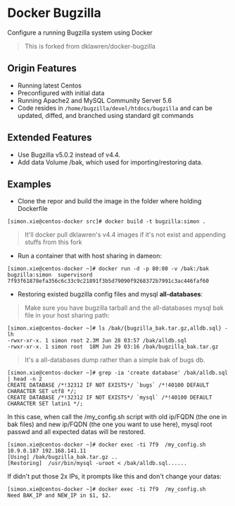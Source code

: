 Docker Bugzilla
===============

Configure a running Bugzilla system using Docker

> This is forked from dklawren/docker-bugzilla

## Origin Features

* Running latest Centos
* Preconfigured with initial data 
* Running Apache2 and MySQL Community Server 5.6
* Code resides in `/home/bugzilla/devel/htdocs/bugzilla` and can be updated,
  diffed, and branched using standard git commands

## Extended Features

* Use Bugzilla v5.0.2 instead of v4.4.
* Add data Volume /bak, which used for importing/restoring data.

## Examples

- Clone the repor and build the image in the folder where holding Dockerfile

```
[simon.xie@centos-docker src]# docker build -t bugzilla:simon .
```

> It'll docker pull dklawren's v4.4 images if it's not exist and appending stuffs from this fork 

- Run a container that with host sharing in dameon:
```
[simon.xie@centos-docker ~]# docker run -d -p 80:80 -v /bak:/bak   bugzilla:simon  supervisord
7f93f61878efa356c6c33c9c21891f3b5d79090f9268372b7991c3ac446faf60
```

- Restoring existed bugzilla config files and mysql **all-databases**: 

> Make sure you have bugzilla tarball and the all-databases mysql bak file in your host sharing path:

```
[simon.xie@centos-docker ~]# ls /bak/{bugzilla_bak.tar.gz,alldb.sql} -lh
-rwxr-xr-x. 1 simon root 2.3M Jun 28 03:57 /bak/alldb.sql
-rwxr-xr-x. 1 simon root  18M Jun 29 03:16 /bak/bugzilla_bak.tar.gz

```

> It's a all-databases dump rather than a simple bak of bugs db.

```
[simon.xie@centos-docker ~]# grep -ia 'create database' /bak/alldb.sql  | head -n 2
CREATE DATABASE /*!32312 IF NOT EXISTS*/ `bugs` /*!40100 DEFAULT CHARACTER SET utf8 */;
CREATE DATABASE /*!32312 IF NOT EXISTS*/ `mysql` /*!40100 DEFAULT CHARACTER SET latin1 */;
```

In this case, when call the /my_config.sh script with old ip/FQDN (the one in bak files) and new ip/FQDN (the one you want to use here), mysql root passwd and all expected datas will be restored.

```
[simon.xie@centos-docker ~]# docker exec -ti 7f9  /my_config.sh 10.9.0.187 192.168.141.11
[Using] /bak/bugzilla_bak.tar.gz .. 
[Restoring]  /usr/bin/mysql -uroot < /bak/alldb.sql......

```

If didn't put those 2x IPs, it prompts like this and don't change your datas:

```
[simon.xie@centos-docker ~]# docker exec -ti 7f9  /my_config.sh 
Need BAK_IP and NEW_IP in $1, $2.

```

[docker]: https://docs.docker.com/installation/


